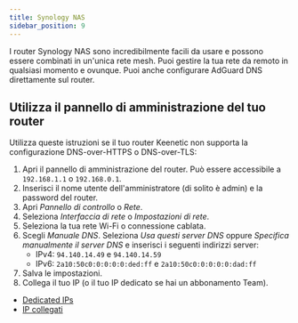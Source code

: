 ```yaml
---
title: Synology NAS
sidebar_position: 9
---
```


I router Synology NAS sono incredibilmente facili da usare e possono essere combinati in un'unica rete mesh. Puoi gestire la tua rete da remoto in qualsiasi momento e ovunque. Puoi anche configurare AdGuard DNS direttamente sul router.

## Utilizza il pannello di amministrazione del tuo router

Utilizza queste istruzioni se il tuo router Keenetic non supporta la configurazione DNS-over-HTTPS o DNS-over-TLS:

1. Apri il pannello di amministrazione del router. Può essere accessibile a `192.168.1.1` o `192.168.0.1`.
2. Inserisci il nome utente dell'amministratore (di solito è admin) e la password del router.
3. Apri _Pannello di controllo_ o _Rete_.
4. Seleziona _Interfaccia di rete_ o _Impostazioni di rete_.
5. Seleziona la tua rete Wi-Fi o connessione cablata.
6. Scegli _Manuale DNS_. Seleziona _Usa questi server DNS_ oppure _Specifica manualmente il server DNS_ e inserisci i seguenti indirizzi server:
   - IPv4: `94.140.14.49` e `94.140.14.59`
   - IPv6: `2a10:50c0:0:0:0:0:ded:ff` e `2a10:50c0:0:0:0:0:dad:ff`
7. Salva le impostazioni.
8. Collega il tuo IP (o il tuo IP dedicato se hai un abbonamento Team).

- [Dedicated IPs](/private-dns/connect-devices/other-options/dedicated-ip.md)
- [IP collegati](private-dns/connect-devices/other-options/linked-ip.md)
